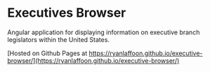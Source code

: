 # Executives Browser
Angular application for displaying information on executive branch legislators within the United States.

[Hosted on Github Pages at https://ryanlaffoon.github.io/executive-browser/](https://ryanlaffoon.github.io/executive-browser/)
